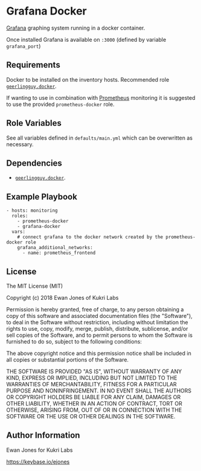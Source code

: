 Grafana Docker
=========

[Grafana](https://grafana.com/) graphing system running in a docker container.

Once installed Grafana is available on `:3000` (defined by variable `grafana_port`)

Requirements
------------

Docker to be installed on the inventory hosts. Recommended role [`geerlingguy.docker`](https://galaxy.ansible.com/geerlingguy/docker/). 

If wanting to use in combination with [Prometheus](https://prometheus.io/) monitoring it is suggested to use the provided `prometheus-docker` role.

Role Variables
--------------

See all variables defined in `defaults/main.yml` which can be overwritten as necessary. 

Dependencies
------------

- [`geerlingguy.docker`](https://galaxy.ansible.com/geerlingguy/docker/). 

Example Playbook
----------------

    - hosts: monitoring
      roles:
        - prometheus-docker
        - grafana-docker
      vars:
        # connect grafana to the docker network created by the prometheus-docker role
        grafana_additional_networks:
          - name: prometheus_frontend

License
-------

The MIT License (MIT)

Copyright (c) 2018 Ewan Jones of Kukri Labs

Permission is hereby granted, free of charge, to any person obtaining a copy of
this software and associated documentation files (the "Software"), to deal in
the Software without restriction, including without limitation the rights to
use, copy, modify, merge, publish, distribute, sublicense, and/or sell copies of
the Software, and to permit persons to whom the Software is furnished to do so,
subject to the following conditions:

The above copyright notice and this permission notice shall be included in all
copies or substantial portions of the Software.

THE SOFTWARE IS PROVIDED "AS IS", WITHOUT WARRANTY OF ANY KIND, EXPRESS OR
IMPLIED, INCLUDING BUT NOT LIMITED TO THE WARRANTIES OF MERCHANTABILITY, FITNESS
FOR A PARTICULAR PURPOSE AND NONINFRINGEMENT. IN NO EVENT SHALL THE AUTHORS OR
COPYRIGHT HOLDERS BE LIABLE FOR ANY CLAIM, DAMAGES OR OTHER LIABILITY, WHETHER
IN AN ACTION OF CONTRACT, TORT OR OTHERWISE, ARISING FROM, OUT OF OR IN
CONNECTION WITH THE SOFTWARE OR THE USE OR OTHER DEALINGS IN THE SOFTWARE.

Author Information
------------------

Ewan Jones for Kukri Labs

https://keybase.io/ejones
